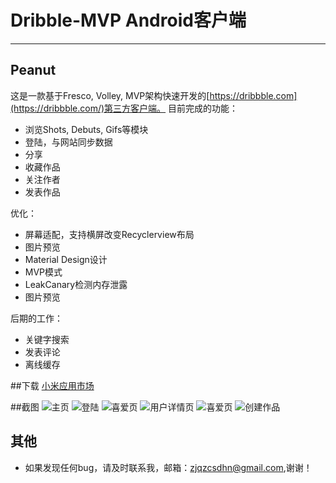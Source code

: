 # Dribble-MVP Android客户端
* * *
## Peanut
这是一款基于Fresco, Volley, MVP架构快速开发的[https://dribbble.com](https://dribbble.com/)第三方客户端。
目前完成的功能：
- 浏览Shots, Debuts, Gifs等模块
- 登陆，与网站同步数据
- 分享
- 收藏作品
- 关注作者
- 发表作品

优化：
-	屏幕适配，支持横屏改变Recyclerview布局
-	图片预览
-	Material Design设计
-	MVP模式
-	LeakCanary检测内存泄露
-	图片预览

后期的工作：
- 关键字搜索
- 发表评论
- 离线缓存


##下载
[小米应用市场](http://app.xiaomi.com/detail/420500)

##截图
![主页](https://github.com/gatsbydhn/Peanut/blob/master/image/shot1.png)
![登陆](https://github.com/gatsbydhn/Peanut/blob/master/image/shot2.png)
![喜爱页](https://github.com/gatsbydhn/Peanut/blob/master/image/shot4.png)
![用户详情页](https://github.com/gatsbydhn/Peanut/blob/master/image/shot3.png)
![喜爱页](https://github.com/gatsbydhn/Peanut/blob/master/image/shot5.png)
![创建作品](https://github.com/gatsbydhn/Peanut/blob/master/image/shot6.png)

## 其他
- 如果发现任何bug，请及时联系我，邮箱：zjqzcsdhn@gmail.com,谢谢！

